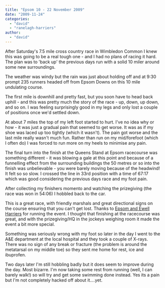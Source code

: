 ```yaml
---
title: "Epsom 10 - 22 November 2009"
date: "2009-11-24"
categories: 
  - "david"
  - "ranelagh-harriers"
author: 
  - "david"
---
```


After Saturday's 7.5 mile cross country race in Wimbledon Common I knew this was going to be a real tough one - and I had no plans of racing it hard. The plan was to 'back up' the previous days run with a solid 10 miler around some new surroundings.

The weather was windy but the rain was just about holding off and at 9:30 prompt 235 runners headed off from Epsom Downs on this 10 mile undulating course.

The first mile is downhill and pretty fast, but you soon have to head back uphill - and this was pretty much the story of the race - up, down, up down, and so on. I was feeling surprisingly good in my legs and only lost a couple of positions once we'd settled down.

At about 7 miles the top of my left foot started to hurt. I've no idea why or how - it was just a gradual pain that seemed to get worse. It was as if my shoe was laced up too tightly (which it wasn't). The pain got worse and the last mile really wasn't much fun. Rather than run on my mid/forefoot (which I often do) I was forced to run more on my heels to minimise any pain.

The final turn into the finish at the Queens Stand at Epsom racecourse was something different - it was blowing a gale at this point and because of a funnelling effect from the surrounding buildings the 50 metres or so into the finish was unbelievable - you were barely moving because of the headwind! It felt so so slow. I crossed the line in 33rd position with a time of 67:17 which was good considering the previous days race and my foot pain.

After collecting my finishers momento and watching the prizegiving (the race was won in 54:06) I hobbled back to the car.

This is a great race, with friendly marshals and great directional signs on the course ensuring that you can't get lost. Thanks to [Epsom and Ewell Harriers](http://www.eandeharriers.co.uk/Epsom10mile.htm) for running the event. I thought that finishing at the racecourse was great, and with the prizegiving/HQ in the jockeys weighing room it made the event a bit more special.

Something was seriously wrong with my foot so later in the day I went to the A&E department at the local hospital and they took a couple of X-rays. There was no sign of any break or fracture (the problem is around the metatarsal on my middle toe) so they sent me home for rest, ice and ibuprofen.

Two days later I'm still hobbling badly but it does seem to improve during the day. Most bizarre. I'm now taking some rest from running (well, I can barely walk!) so will try and get some swimming done instead. Yes its a pain but I'm not completely hacked off about it....yet.
